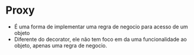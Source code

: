 # Proxy
- É uma forma de implementar uma regra de negocio para acesso de um objeto 
- Diferente do decorator, ele não tem foco em da uma funcionalidade ao objeto, apenas uma regra de negocio.